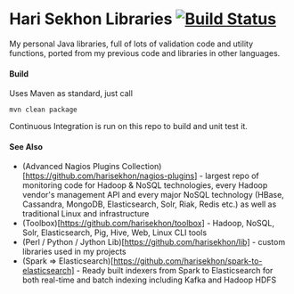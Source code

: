 Hari Sekhon Libraries [![Build Status](https://travis-ci.org/harisekhon/lib-java.svg?branch=master)](https://travis-ci.org/harisekhon/lib-java)
=====================

My personal Java libraries, full of lots of validation code and utility functions, ported from my previous code and libraries in other languages.

#### Build ####

Uses Maven as standard, just call
```
mvn clean package
```

Continuous Integration is run on this repo to build and unit test it.

#### See Also ####

* (Advanced Nagios Plugins Collection)[https://github.com/harisekhon/nagios-plugins] - largest repo of monitoring code for Hadoop & NoSQL technologies, every Hadoop vendor's management API and every major NoSQL technology (HBase, Cassandra, MongoDB, Elasticsearch, Solr, Riak, Redis etc.) as well as traditional Linux and infrastructure
* (Toolbox)[https://github.com/harisekhon/toolbox] - Hadoop, NoSQL, Solr, Elasticsearch, Pig, Hive, Web, Linux CLI tools
* (Perl / Python / Jython Lib)[https://github.com/harisekhon/lib] - custom libraries used in my projects
* (Spark => Elasticsearch)[https://github.com/harisekhon/spark-to-elasticsearch] - Ready built indexers from Spark to Elasticsearch for both real-time and batch indexing including Kafka and Hadoop HDFS
